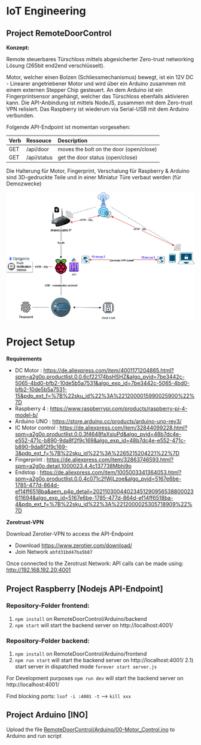 # IoT Engineering
## Project RemoteDoorControl

**Konzept:**

Remote steuerbares Türschloss mittels abgesicherter Zero-trust networking Lösung (265bit end2end verschlüsselt).

Motor, welcher einen Bolzen (Schliessmechanismus) bewegt, ist ein 12V DC - Linearer angetriebener Motor und wird über ein Arduino zusammen mit einem externen Stepper Chip gesteuert.
An dem Arduino ist ein Fingerprintsensor angehängt, welcher das Türschloss ebenfalls aktivieren kann.
Die API-Anbindung ist mittels NodeJS, zusammen mit dem Zero-trust VPN relisiert. Das Raspberry ist wiederum via Serial-USB mit dem Arduino verbunden.

Folgende API-Endpoint ist momentan vorgesehen:

| Verb | Ressouce | Description |
|:-----|:--------|:------|
| GET | /api/door | moves the bolt on the door (open/close) |
| GET | /api/status | get the door status (open/close) |


Die Halterung für Motor, Fingerprint, Verschalung für Raspberry & Arduino sind 3D-gedruckte Teile und in einer Miniatur Türe verbaut werden (für Demozwecke)

![Alt text](ConceptDrawing.png "Concept")

# Project Setup

**Requirements**
- DC Motor : https://de.aliexpress.com/item/4001171204865.html?spm=a2g0o.productlist.0.0.6cf22174bsHSHZ&algo_pvid=7be3442c-5065-4bd0-bfb2-10de5b5a7531&algo_exp_id=7be3442c-5065-4bd0-bfb2-10de5b5a7531-15&pdp_ext_f=%7B%22sku_id%22%3A%2212000015990025900%22%7D 
- Raspberry 4 : https://www.raspberrypi.com/products/raspberry-pi-4-model-b/
- Arduino UNO : https://store.arduino.cc/products/arduino-uno-rev3/
- IC Motor control : https://de.aliexpress.com/item/32844099228.html?spm=a2g0o.productlist.0.0.3f4648faXsiuPd&algo_pvid=48b7dc4e-e552-471c-b890-9da8f2f9c169&algo_exp_id=48b7dc4e-e552-471c-b890-9da8f2f9c169-3&pdp_ext_f=%7B%22sku_id%22%3A%2265215204221%22%7D
- Fingerprint : https://de.aliexpress.com/item/32863746593.html?spm=a2g0o.detail.1000023.4.4c137738Mbhi9o
- Endstop : https://de.aliexpress.com/item/1005003341364053.html?spm=a2g0o.productlist.0.0.4c071c2fWjLzoe&algo_pvid=5167e6be-1785-477d-864d-ef14ff6518ba&aem_p4p_detail=20211030044023451290956538800023611694&algo_exp_id=5167e6be-1785-477d-864d-ef14ff6518ba-4&pdp_ext_f=%7B%22sku_id%22%3A%2212000025305718909%22%7D

**Zerotrust-VPN**

Download Zerotier-VPN to access the API-Endpoint
- Download https://www.zerotier.com/download/
- Join Network `abfd31bd47ba5b87`

Once connected to the Zerotrust Network: API calls can be made using:  http://192.168.192.20:4001

## Project Raspberry [Nodejs API-Endpoint]

### Repository-Folder frontend:

1) `npm install` on RemoteDoorControl/Arduino/backend 
2) `npm start` will start the backend server on http://localhost:4001/ 

### Repository-Folder backend:

1) `npm install` on RemoteDoorControl/Arduino/frontend
2) `npm run start` will start the backend server on http://localhost:4001/ 
2.1) start server in dispatched mode `forever start server.js`

For Development purposes
`npm run dev` will start the backend server on http://localhost:4001/ 

Find blocking ports: `lsof -i :4001 -t` --> `kill xxx`

## Project Arduino [INO]

Upload the file [RemoteDoorControl/Arduino/00-Motor_Control.ino](RemoteDoorControl/Arduino/00-Motor_Control.ino) to Arduino and run script